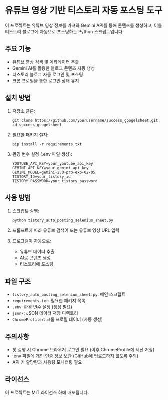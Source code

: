 # 유튜브 영상 기반 티스토리 자동 포스팅 도구

이 프로젝트는 유튜브 영상 정보를 가져와 Gemini API를 통해 콘텐츠를 생성하고, 이를 티스토리 블로그에 자동으로 포스팅하는 Python 스크립트입니다.

## 주요 기능

- 유튜브 영상 검색 및 메타데이터 추출
- Gemini AI를 활용한 블로그 콘텐츠 자동 생성
- 티스토리 블로그 자동 로그인 및 포스팅
- 크롬 프로필을 통한 로그인 상태 유지

## 설치 방법

1. 저장소 클론:

   ```
   git clone https://github.com/yourusername/success_googelsheet.git
   cd success_googelsheet
   ```

2. 필요한 패키지 설치:

   ```
   pip install -r requirements.txt
   ```

3. 환경 변수 설정 (.env 파일 생성):
   ```
   YOUTUBE_API_KEY=your_youtube_api_key
   GEMINI_API_KEY=your_gemini_api_key
   GEMINI_MODEL=gemini-2.0-pro-exp-02-05
   TISTORY_ID=your_tistory_id
   TISTORY_PASSWORD=your_tistory_password
   ```

## 사용 방법

1. 스크립트 실행:

   ```
   python tistory_auto_posting_selenium_sheet.py
   ```

2. 프롬프트에 따라 유튜브 검색어 또는 유튜브 영상 URL 입력

3. 프로그램이 자동으로:
   - 유튜브 데이터 추출
   - AI로 콘텐츠 생성
   - 티스토리에 포스팅

## 파일 구조

- `tistory_auto_posting_selenium_sheet.py`: 메인 스크립트
- `requirements.txt`: 필요한 패키지 목록
- `.env`: 환경 변수 설정 (생성 필요)
- `json/`: JSON 데이터 저장 디렉토리
- `ChromeProfile/`: 크롬 프로필 데이터 (자동 생성)

## 주의사항

- 첫 실행 시 Chrome 브라우저 로그인 필요 (이후 ChromeProfile에 세션 저장)
- .env 파일에 개인 인증 정보 보관 (GitHub에 업로드하지 않도록 주의)
- API 키 할당량과 사용량 모니터링 필요

## 라이선스

이 프로젝트는 MIT 라이선스 하에 배포됩니다.